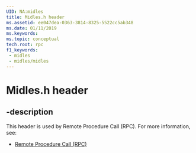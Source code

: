 ```yaml
---
UID: NA:midles
title: Midles.h header
ms.assetid: ee047dea-0363-3814-8325-5522cc5ab348
ms.date: 01/11/2019
ms.keywords: 
ms.topic: conceptual
tech.root: rpc
f1_keywords:
 - midles
 - midles/midles
---
```


# Midles.h header


## -description

This header is used by Remote Procedure Call (RPC). For more information, see:

- [Remote Procedure Call (RPC)](../_rpc/index.md)


